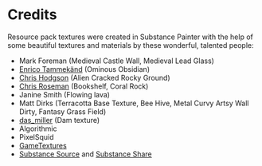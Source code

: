 # Credits

Resource pack textures were created in Substance Painter with the help of some beautiful textures and materials by these wonderful, talented people:

- Mark Foreman (Medieval Castle Wall, Medieval Lead Glass)
- [Enrico Tammekänd](https://enricot.artstation.com/) (Ominous Obsidian)
- [Chris Hodgson](https://www.artstation.com/christopherhodgson) (Alien Cracked Rocky Ground)
- [Chris Roseman](https://www.artstation.com/topherrose) (Bookshelf, Coral Rock)
- Janine Smith (Flowing lava)
- Matt Dirks (Terracotta Base Texture, Bee Hive, Metal Curvy Artsy Wall Dirty, Fantasy Grass Field)
- [das_miller](https://flickr.com/photos/das_miller/6077962895) (Dam texture)
- Algorithmic
- PixelSquid
- [GameTextures](https://gametextures.com)
- [Substance Source](https://source.substance3d.com/) and [Substance Share](https://share.substance3d.com/)
